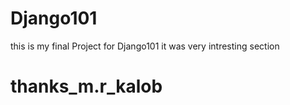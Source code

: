 # Django101
this is my final Project for Django101
it was very intresting section 
# thanks_m.r_kalob
